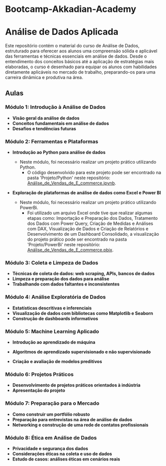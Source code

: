 # Bootcamp-Akkadian-Academy

# Análise de Dados Aplicada

Este repositório contém o material do curso de Análise de Dados, estruturado para oferecer aos alunos uma compreensão sólida e aplicável das ferramentas e técnicas essenciais em análise de dados. Desde o entendimento dos conceitos básicos até a aplicação de estratégias mais elaboradas, o curso é desenhado para equipar os alunos com habilidades diretamente aplicáveis no mercado de trabalho, preparando-os para uma carreira dinâmica e produtiva na área.

## Aulas

### Módulo 1: Introdução à Análise de Dados

- **Visão geral da análise de dados**
- **Conceitos fundamentais em análise de dados**
- **Desafios e tendências futuras**

### Módulo 2: Ferramentas e Plataformas

- **Introdução ao Python para análise de dados**
  - Neste módulo, foi necessário realizar um projeto prático utilizando Python.
      - O código desenvolvido para este projeto pode ser encontrado na pasta 'Projeto/Python' neste repositório: [Análise_de_Vendas_de_E_commerce.ipynb](https://github.com/TatianeIvanof/Bootcamp-Akkadian-Academy/blob/main/Projeto/An%C3%A1lise_de_Vendas_de_E_commerce.ipynb).

- **Exploração de plataformas de análise de dados como Excel e Power BI**
  - Neste módulo, foi necessário realizar um projeto prático utilizando PowerBi.
      - Foi utilizado um arquivo Excel onde tive que realizar algumas etapas como: Importação e Preparação dos Dados, Tratamento dos Dados com Power Query, Criação de Medidas e Análises com DAX, Visualização de Dados e Criação de Relatórios e Desenvolvimento de um Dashboard Consolidado, a visualização do projeto prático pode ser encontrado na pasta 'Projeto/PowerBi' neste repositório: [Análise_de_Vendas_de_E_commerce.pbix](https://github.com/TatianeIvanof/Bootcamp-Akkadian-Academy/tree/main/Projeto/PowerBi).
 
### Módulo 3: Coleta e Limpeza de Dados

- **Técnicas de coleta de dados: web scraping, APIs, bancos de dados**
- **Limpeza e preparação dos dados para análise**
- **Trabalhando com dados faltantes e inconsistentes**
 
### Módulo 4: Análise Exploratória de Dados

- **Estatísticas descritivas e inferenciais**
- **Visualização de dados com bibliotecas como Matplotlib e Seaborn**
- **Construção de dashboards informativos**
  
### Módulo 5: Machine Learning Aplicado

- **Introdução ao aprendizado de máquina**
 
- **Algoritmos de aprendizado supervisionado e não supervisionado**
- **Criação e avaliação de modelos preditivos**
 
### Módulo 6: Projetos Práticos

- **Desenvolvimento de projetos práticos orientados à indústria**
- **Apresentação do projeto**
  
### Módulo 7: Preparação para o Mercado

- **Como construir um portfólio robusto**
- **Preparação para entrevistas na área de análise de dados**
- **Networking e construção de uma rede de contatos profissionais**
 
### Módulo 8: Ética em Análise de Dados

- **Privacidade e segurança dos dados**
- **Considerações éticas na coleta e uso de dados**
- **Estudo de casos: análises éticas em cenários reais**
  
